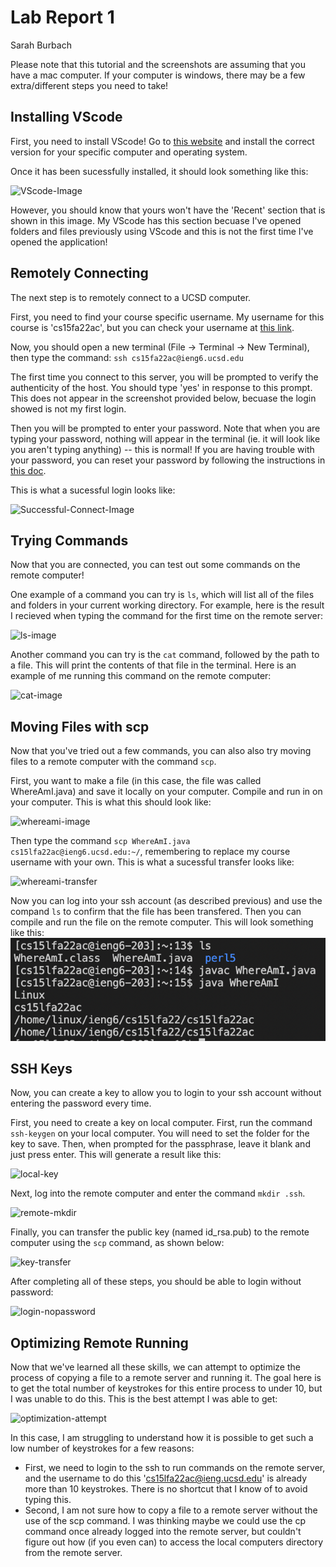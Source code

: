 # Lab Report 1
Sarah Burbach

Please note that this tutorial and the screenshots are assuming that you have a mac computer. If your computer is windows, there may be a few extra/different steps you need to take!

## Installing VScode
First, you need to install VScode! Go to [this website](https://code.visualstudio.com/) and install the correct version for your specific computer and operating system. 

Once it has been sucessfully installed, it should look something like this: 

![VScode-Image](/lab-report-images/vscode-open.png)

However, you should know that yours won't have the 'Recent' section that is shown in this image. My VScode has this section becuase I've opened folders and files previously using VScode and this is not the first time I've opened the application!

## Remotely Connecting
The next step is to remotely connect to a UCSD computer.

First, you need to find your course specific username. My username for this course is 'cs15fa22ac', but you can check your username at [this link](https://sdacs.ucsd.edu/~icc/index.php).

Now, you should open a new terminal (File -> Terminal -> New Terminal), then type the command:
`ssh cs15fa22ac@ieng6.ucsd.edu`

The first time you connect to this server, you will be prompted to verify the authenticity of the host. You should type 'yes' in response to this prompt. This does not appear in the screenshot provided below, becuase the login showed is not my first login. 

Then you will be prompted to enter your password. Note that when you are typing your password, nothing will appear in the terminal (ie. it will look like you aren't typing anything) -- this is normal! If you are having trouble with your password, you can reset your password by following the instructions in [this doc](https://docs.google.com/document/d/1hs7CyQeh-MdUfM9uv99i8tqfneos6Y8bDU0uhn1wqho/edit).

This is what a sucessful login looks like:

![Successful-Connect-Image](/lab-report-images/successful-connection.png)

## Trying Commands
Now that you are connected, you can test out some commands on the remote computer! 

One example of a command you can try is `ls`, which will list all of the files and folders in your current working directory. For example, here is the result I recieved when typing the command for the first time on the remote server:

![ls-image](/lab-report-images/ls-command.png)

Another command you can try is the `cat` command, followed by the path to a file. This will print the contents of that file in the terminal. Here is an example of me running this command on the remote computer:

![cat-image](/lab-report-images/cat-image.png)

## Moving Files with scp
Now that you've tried out a few commands, you can also also try moving files to a remote computer with the command `scp`.

First, you want to make a file (in this case, the file was called WhereAmI.java) and save it locally on your computer. Compile and run in on your computer. This is what this should look like:

![whereami-image](/lab-report-images/whereami-image.png)

Then type the command `scp WhereAmI.java cs15lfa22ac@ieng6.ucsd.edu:~/`, remembering to replace my course username with your own. This is what a sucessful transfer looks like:

![whereami-transfer](/lab-report-images/whereami-transfer.png)

Now you can log into your ssh account (as described previous) and use the compand `ls` to confirm that the file has been transfered. Then you can compile and run the file on the remote computer. This will look something like this:
![whereami-remote](/lab-reports/lab-report-images/whereami-remote.png)

## SSH Keys
Now, you can create a key to allow you to login to your ssh account without entering the password every time. 

First, you need to create a key on local computer. First, run the command `ssh-keygen` on your local computer. You will need to set the folder for the key to save. Then, when prompted for the passphrase, leave it blank and just press enter. This will generate a result like this:

![local-key](/lab-report-images/local-key.png)

Next, log into the remote computer and enter the command `mkdir .ssh`. 

![remote-mkdir](/lab-report-images/remote-mkdir.png)

Finally, you can transfer the public key (named id_rsa.pub) to the remote computer using the `scp` command, as shown below:

![key-transfer](/lab-report-images/key-transfer.png)

After completing all of these steps, you should be able to login without password: 

![login-nopassword](/lab-report-images/login-nopass.png)

## Optimizing Remote Running
Now that we've learned all these skills, we can attempt to optimize the process of copying a file to a remote server and running it. The goal here is to get the total number of keystrokes for this entire process to under 10, but I was unable to do this. This is the best attempt I was able to get:

![optimization-attempt](/lab-report-images/optimization.png)

In this case, I am struggling to understand how it is possible to get such a low number of keystrokes for a few reasons:
* First, we need to login to the ssh to run commands on the remote server, and the username to do this 'cs15lfa22ac@ieng.ucsd.edu' is already more than 10 keystrokes. There is no shortcut that I know of to avoid typing this.
* Second, I am not sure how to copy a file to a remote server without the use of the scp command. I was thinking maybe we could use the cp command once already logged into the remote server, but couldn't figure out how (if you even can) to access the local computers directory from the remote server. 
